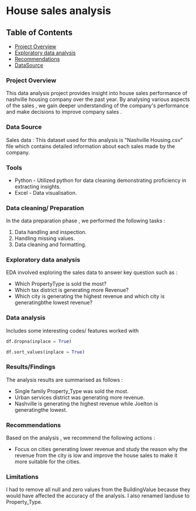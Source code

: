 # House sales analysis

## Table of Contents 

- [Project Overview](#project-overview)
- [Exploratory data analysis](#exploratory-data-analysis)
- [Recommendations](#recommendations)
- [DataSource](#data-source)

### Project Overview
This data analysis project provides insight into house sales performance of nashville housing company over the past year. By analysing various aspects of the sales , we gain deeper understanding of the company's performance and make decisions to improve company sales .

### Data Source 
Sales data : This dataset used for this analysis is "Nashville Housing.csv"  file which contains detailed information about each sales made by the company.

### Tools
- Python - Utilized python for data cleaning demonstrating proficiency in extracting insights.
- Excel - Data visualisation. 

### Data cleaning/ Preparation 
In the data preparation phase , we performed the following tasks :

1. Data handling and inspection.
2. Handling missing values. 
3. Data cleaning and formatting. 

### Exploratory data analysis 
EDA involved exploring the sales data to answer key question such as  :

- Which PropertyType is sold the most?
- Which tax district is generating more
    Revenue?
- Which city is generating the highest revenue and which city is generatingbthe lowest revenue?

### Data analysis
Includes some interesting codes/ features worked with 

```Python
df.dropna(inplace = True)
```
```Python
df.sort_values(inplace = True)
```
###  Results/Findings
The analysis results are summarised as follows :

- Single family Property_Type was sold the most.
- Urban services district was generating more revenue. 
-  Nashville is generating the highest revenue while Joelton is generatingthe lowest.

### Recommendations 

Based on the analysis , we recommend the following actions :
- Focus on cities generating lower revenue and study the reason why the revenue from the city is low and improve the house sales to make it more suitable for the cities.


### Limitations
I had to remove all null and zero values  from the BuildingValue because they would have affected the accuracy of the analysis. I also renamed landuse to Property_Type.
